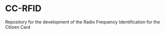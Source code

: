 # CC-RFID
Repository for the development of the Radio Frequency Identification for the Citizen Card
